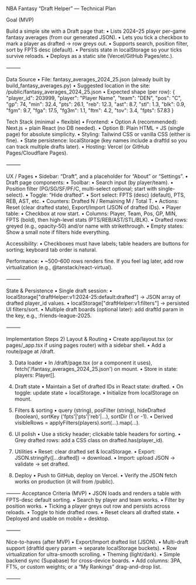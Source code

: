 NBA Fantasy “Draft Helper” — Technical Plan

Goal (MVP)

Build a simple site with a Draft page that:
	•	Lists 2024–25 player per-game fantasy averages (from our generated JSON).
	•	Lets you tick a checkbox to mark a player as drafted → row greys out.
	•	Supports search, position filter, sort by FPTS desc (default).
	•	Persists state in localStorage so your ticks survive reloads.
	•	Deploys as a static site (Vercel/GitHub Pages/etc.).

⸻

Data Source
	•	File: fantasy_averages_2024_25.json (already built by build_fantasy_averages.py)
	•	Suggested location in the site: /public/fantasy_averages_2024_25.json
	•	Expected shape (per row):
	{
  "player_id": 203999,
  "player": "Player Name",
  "team": "DEN",
  "pos": "C",
  "gp": 74,
  "min": 32.4,
  "pts": 26.1,
  "reb": 12.3,
  "ast": 8.7,
  "stl": 1.3,
  "blk": 0.9,
  "fgm": 9.7,
  "fga": 17.5,
  "fg3m": 1.1,
  "ftm": 4.2,
  "tov": 3.4,
  "fpts": 57.83
}

Tech Stack (minimal + flexible)
	•	Frontend:
	•	Option A (recommended): Next.js + plain React (no DB needed).
	•	Option B: Plain HTML + JS (single page) for absolute simplicity.
	•	Styling: Tailwind CSS or vanilla CSS (either is fine).
	•	State persistence: localStorage (key names include a draftId so you can track multiple drafts later).
	•	Hosting: Vercel (or GitHub Pages/Cloudflare Pages).

⸻

UX / Pages
	•	Sidebar: “Draft”, and a placeholder for “About” or “Settings”.
	•	Draft page components:
	•	Toolbar:
	•	Search input (by player/team).
	•	Position filter (PG/SG/SF/PF/C, multi-select optional; start with single-select).
	•	Toggle: “Hide drafted”.
	•	Sort select: FPTS (desc) (default), PTS, REB, AST, etc.
	•	Counters: Drafted N / Remaining M / Total T.
	•	Actions: Reset (clear drafted state), Export/Import (JSON of drafted IDs).
	•	Player table:
	•	Checkbox at row start.
	•	Columns: Player, Team, Pos, GP, MIN, FPTS (bold), then high-level stats (PTS/REB/AST/STL/BLK).
	•	Drafted rows: greyed (e.g., opacity-50) and/or name with strikethrough.
	•	Empty states: Show a small note if filters hide everything.

Accessibility:
	•	Checkboxes must have labels; table headers are buttons for sorting; keyboard tab order is natural.

Performance:
	•	~500–600 rows renders fine. If you feel lag later, add row virtualization (e.g., @tanstack/react-virtual).

⸻

State & Persistence
	•	Single draft session:
	•	localStorage["draftHelper:v1:2024-25:default:drafted"] → JSON array of drafted player_id values.
	•	localStorage["draftHelper:v1:filters"] → persisted UI filters/sort.
	•	Multiple draft boards (optional later): add draftId param in the key, e.g., :friends-league-2025.

⸻

Implementation Steps
2) Layout & Routing
	•	Create app/layout.tsx (or pages/_app.tsx if using pages router) with a sidebar shell.
	•	Add a route/page at /draft.

3) Data loader
	•	In /draft/page.tsx (or a component it uses), fetch('/fantasy_averages_2024_25.json') on mount.
	•	Store in state: players: Player[].

4) Draft state
	•	Maintain a Set<number> of drafted IDs in React state: drafted.
	•	On toggle: update state + localStorage.
	•	Initialize from localStorage on mount.

5) Filters & sorting
	•	query (string), posFilter (string), hideDrafted (boolean), sortKey ('fpts'|'pts'|'reb'|...), sortDir (1 or -1).
	•	Derived visibleRows = applyFilters(players).sort(...).map(...).

6) UI polish
	•	Use a sticky header; clickable table headers for sorting.
	•	Grey drafted rows: add a CSS class on drafted.has(player_id).

7) Utilities
	•	Reset: clear drafted set & localStorage.
	•	Export: JSON.stringify([...drafted]) → download.
	•	Import: upload JSON → validate → set drafted.

8) Deploy
	•	Push to GitHub, deploy on Vercel.
	•	Verify the JSON fetch works on production (it will from /public).

⸻
Acceptance Criteria (MVP)
	•	JSON loads and renders a table with FPTS-desc default sorting.
	•	Search by player and team works.
	•	Filter by position works.
	•	Ticking a player greys out row and persists across reloads.
	•	Toggle to hide drafted rows.
	•	Reset clears all drafted state.
	•	Deployed and usable on mobile + desktop.

⸻

Nice-to-haves (after MVP)
	•	Export/Import drafted list (JSON).
	•	Multi-draft support (draftId query param → separate localStorage buckets).
	•	Row virtualization for ultra-smooth scrolling.
	•	Theming (light/dark).
	•	Simple backend sync (Supabase) for cross-device boards.
	•	Add columns: 3PA, FT%, or custom weights; or a “My Rankings” drag-and-drop list.

⸻
